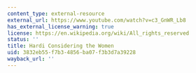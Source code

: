```yaml
---
content_type: external-resource
external_url: https://www.youtube.com/watch?v=c3_GnWR_Lb8
has_external_license_warning: true
license: https://en.wikipedia.org/wiki/All_rights_reserved
status: ''
title: Hardi Considering the Women
uid: 3832eb55-f7b3-4856-ba07-f3b3d7a39228
wayback_url: ''
---
```

